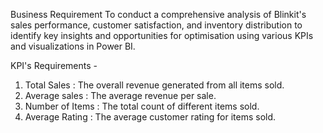 Business Requirement
To conduct a comprehensive analysis of Blinkit's sales performance, customer satisfaction, and inventory distribution to identify key insights and opportunities for optimisation using various KPIs and visualizations in Power BI.

KPI's Requirements -
1. Total Sales : The overall revenue generated from all items sold.
2. Average sales : The average revenue per sale.
3. Number of Items : The total count of different items sold.
4. Average Rating : The average customer rating for items sold.
